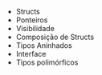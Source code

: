 - Structs
- Ponteiros
- Visibilidade
- Composição de Structs
- Tipos Aninhados
- Interface
- Tipos polimórficos
